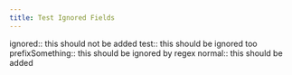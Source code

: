 ```yaml
---
title: Test Ignored Fields
---
```


ignored:: this should not be added
test:: this should be ignored too
prefixSomething:: this should be ignored by regex
normal:: this should be added